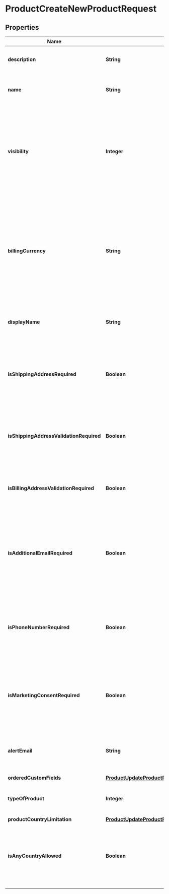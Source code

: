 

# ProductCreateNewProductRequest


## Properties

| Name | Type | Description | Notes |
|------------ | ------------- | ------------- | -------------|
|**description** | **String** | A short description of the product |  [optional] |
|**name** | **String** | The internal name of the product you want to create |  [optional] |
|**visibility** | **Integer** | The type of visibility of each product; public, hidden and on-sale. Available values: 0, 1, 2, 3 (Public&#x3D;0, Hidden&#x3D;1, Internal&#x3D;2, OffSale&#x3D;3) |  [optional] |
|**billingCurrency** | **String** | The currency you want to the product to be billed in. This must be an ISO3 currency code with maximum three characters. For example: GBP, USD, etc. |  [optional] |
|**displayName** | **String** | The display name of the product you want to create |  [optional] |
|**isShippingAddressRequired** | **Boolean** | Do you need to collect a shipping address from your customers for this product; true or false |  [optional] |
|**isShippingAddressValidationRequired** | **Boolean** | Do you want to validate the shipping address using our tool; true or false |  [optional] |
|**isBillingAddressValidationRequired** | **Boolean** | Do you want to validate the billing address using our tool; true or false |  [optional] |
|**isAdditionalEmailRequired** | **Boolean** | Do you want to collect an additional email address from your customers at checkout; true or false |  [optional] |
|**isPhoneNumberRequired** | **Boolean** | Do you need to collect a phone number from your customers at checkout; true or false |  [optional] |
|**isMarketingConsentRequired** | **Boolean** | Do you need to get marketing consent from your customers at checkout; true or false |  [optional] |
|**alertEmail** | **String** | Set an email to be alerted when a customer signs up for this product |  [optional] |
|**orderedCustomFields** | [**ProductUpdateProductRequestOrderedCustomFields**](ProductUpdateProductRequestOrderedCustomFields.md) |  |  [optional] |
|**typeOfProduct** | **Integer** | The type of product you want to create; 1 is tiered |  [optional] |
|**productCountryLimitation** | [**ProductUpdateProductRequestProductCountryLimitations**](ProductUpdateProductRequestProductCountryLimitations.md) |  |  [optional] |
|**isAnyCountryAllowed** | **Boolean** | Do you want to allow any country allowed access to the product; true or false |  [optional] |



